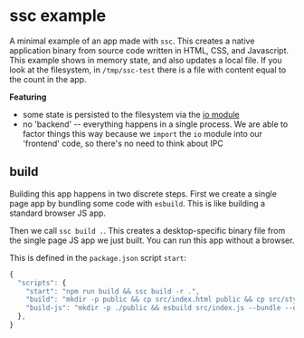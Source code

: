 # ssc example
A minimal example of an app made with `ssc`. This creates a native application binary from source code written in HTML, CSS, and Javascript. This example shows in memory state, and also updates a local file. If you look at the filesystem, in `/tmp/ssc-test` there is a file with content equal to the count in the app.

__Featuring__
* some state is persisted to the filesystem via the [io module](https://github.com/socketsupply/io)
* no 'backend' -- everything happens in a single process. We are able to factor things this way because we `import` the `io` module into our 'frontend' code, so there's no need to think about IPC

## build
Building this app happens in two discrete steps. First we create a single page app by bundling some code with `esbuild`. This is like building a standard browser JS app.

Then we call `ssc build .`. This creates a desktop-specific binary file from the single page JS app we just built. You can run this app without a browser.

This is defined in the `package.json` script `start`:
```js
{
  "scripts": {
    "start": "npm run build && ssc build -r .",
    "build": "mkdir -p public && cp src/index.html public && cp src/style.css public && npm run build-js",
    "build-js": "mkdir -p ./public && esbuild src/index.js --bundle --outfile=public/bundle.js"
  },
}
```
